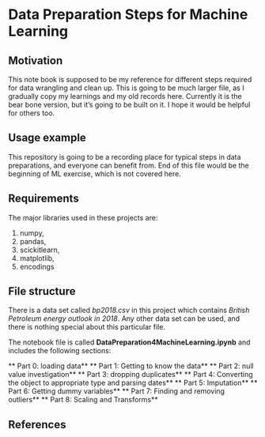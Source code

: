 # Data Preparation Steps for Machine Learning


## Motivation

This note book is supposed to be my reference for different steps required for data wrangling and clean up. This is going to be much larger file, as I gradually copy my learnings and my old records here. Currently it is the bear bone version, but it’s going to be built on it. I hope it would be helpful for others too.

## Usage example

This repository is going to be a recording place for typical steps in data preparations, and everyone can benefit from. End of this file would be the beginning of ML exercise, which is not covered here.


## Requirements

The major libraries used in these projects are:
1. numpy,
2. pandas,
3. scickitlearn,
4. matplotlib,
5. encodings


## File structure

There is a data set called *bp2018.csv*  in this project which contains *British Petroleum energy outlook in 2018*. Any other data set can be used, and there is nothing special about this particular file.

The notebook file is called **DataPreparation4MachineLearning.ipynb** and includes the following sections:

** Part 0: loading data**
** Part 1: Getting to know the data**
** Part 2: null value investigation**
** Part 3: dropping duplicates**
** Part 4: Converting the object to appropriate type and parsing dates**
** Part 5: Imputation**
** Part 6: Getting dummy variables**
** Part 7: Finding and removing outliers**
** Part 8: Scaling and Transforms**

## References

